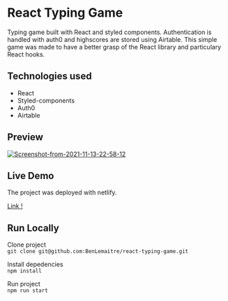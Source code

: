 # React Typing Game

Typing game built with React and styled components. Authentication is handled with auth0 and highscores are stored using Airtable.
This simple game was made to have a better grasp of the React library and particulary React hooks.


## Technologies used
* React
* Styled-components
* Auth0
* Airtable


## Preview
<a href="https://ibb.co/4KMwC2h"><img src="https://i.ibb.co/zQbWCFq/Screenshot-from-2021-11-13-22-58-12.png" alt="Screenshot-from-2021-11-13-22-58-12" border="0"></a>


## Live Demo
The project was deployed with netlify.

<a href="https://relaxed-knuth-4c6878.netlify.app/">Link !</a>


## Run Locally

Clone project <br>
`git clone git@github.com:BenLemaitre/react-typing-game.git`
<br>

Install depedencies <br>
`npm install`
<br>

Run project <br>
`npm run start`
